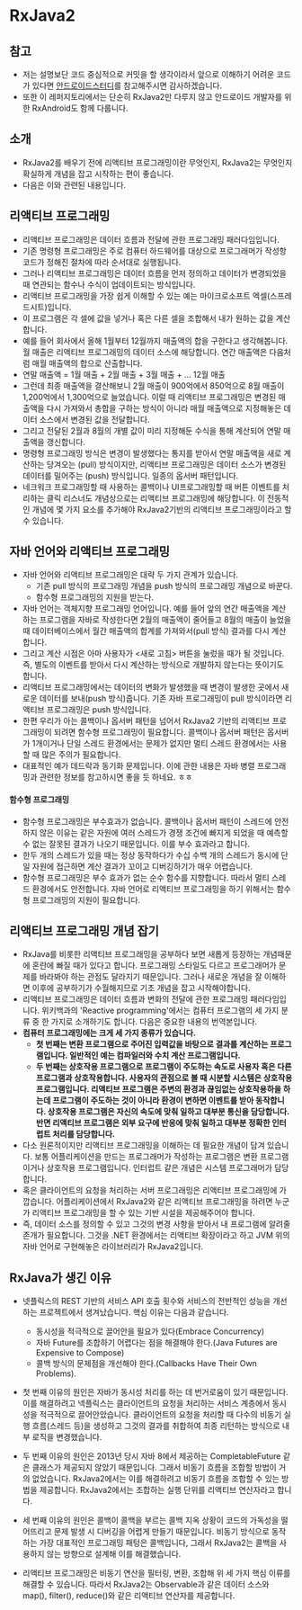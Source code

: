 # RxJava2
## 참고
* 저는 설명보단 코드 중심적으로 커밋을 할 생각이라서 앞으로 이해하기 어려운 코드가 있다면 [안드로이드스터디](https://github.com/taeiim/Android-Study/blob/master/study/week12/RxJava/RxJava.md)를 참고해주시면 감사하겠습니다. 
* 또한 이 레퍼지토리에서는 단순히 RxJava2만 다루지 않고 안드로이드 개발자를 위한 RxAndroid도 함께 다룹니다.

## 소개
* RxJava2를 배우기 전에 리액티브 프로그래밍이란 무엇인지, RxJava2는 무엇인지 확실하게 개념을 잡고 시작하는 편이 좋습니다.
* 다음은 이와 관련된 내용입니다.

## 리액티브 프로그래밍
* 리액티브 프로그래밍은 데이터 흐름과 전달에 관한 프로그래밍 패러다임입니다. 
* 기존 명령형 프로그래밍은 주로 컴퓨터 하드웨어를 대상으로 프로그래머가 작성항 코드가 정해진 절차에 따라 순서대로 실행됩니다.
* 그러나 리액티브 프로그래밍은 데이터 흐름을 먼저 정의하고 데이터가 변경되었을 때 연관되는 함수나 수식이 업데이트되는 방식입니다.
* 리액티브 프로그래밍을 가장 쉽게 이해할 수 있는 예는 마이크로소프트 엑셀(스프레드시트)입니다.
* 이 프로그램은 각 셀에 값을 넣거나 혹은 다른 셀을 조합해서 내가 원하는 값을 계산합니다.
* 예를 들어 회사에서 올해 1월부터 12월까지 매출액의 합을 구한다고 생각해봅니다. 월 매출은 리액티브 프로그래밍의 데이터 소스에 해당합니다. 연간 매출액은 다음처럼 매월 매출액의 합으로 산출합니다.
* 연말 매출액 = 1월 매출 + 2월 매출 + 3월 매출 + ... 12월 매출
* 그런데 최종 매출액을 결산해보니 2월 매출이 900억에서 850억으로 8월 매출이 1,200억에서 1,300억으로 늘었습니다. 이럴 때 리액티브 프로그래밍은 변경된 매출액을 다시 가져와서 총합을 구하는 방식이 아니라 매월 매출액으로 지정해놓은 데이터 소스에서 변경된 값을 전달합니다.
* 그리고 전달된 2월과 8월의 개별 값이 미리 지정해둔 수식을 통해 계산되어 연말 매출액을 갱신합니다.
* 명령형 프로그래밍 방식은 변경이 발생했다는 통지를  받아서  연말 매출액을 새로 계산하는 당겨오는 (pull) 방식이지만, 리액티브 프로그래밍은 데이터 소스가 변경된 데이터를 밀어주는 (push) 방식입니다. 일종의 옵서버 패턴입니다.
* 네크워크 프로그래밍할 때 사용하는 콜백이나 UI프로그래밍할 때 버튼 이벤트를 처리하는 클릭 리스너도 개념상으로는 리액티브 프로그래밍에 해당합니다. 이 전동적인 개념에 몇 가지 요소를 추가해야 RxJava2기반의 리액티브 프로그래밍이라고 할 수 있습니다.

## 자바 언어와 리액티브 프로그래밍
* 자바 언어와 리액티브 프로그래밍은 대략 두 가지 관계가 있습니다.
    * 기존 pull 방식의 프로그래밍 개념을 push 방식의 프로그래밍 개념으로 바꾼다.
    * 함수형 프로그래밍의 지원을 받는다.
* 자바 언어는 객체지향 프로그래밍 언어입니다. 예를 들어 앞의 연간 매출액을 계산하는 프로그램을 자바로 작성한다면 2월의 매출액이 줄어들고 8월의 매출이 늘었을 때 데이터베이스에서 월간 매출액의 합계를 가져와서(pull 방식) 결과를 다시 계산합니다. 
* 그리고 계산 시점은 아마 사용자가 <새로 고침> 버튼을 눌렀을 때가 될 것입니다. 즉, 별도의 이벤트를 받아서 다시 계산하는 방식으로 개발하지 않는다는 뜻이기도 합니다.
*  리액티브 프로그래밍에서는 데이터의 변화가 발생했을 때 변경이 발생한 곳에서 새로운 데이터를 보내(push 방식)줍니다. 기존 자바 프로그래밍이 pull 방식이라면 리액티브 프로그래밍은 push 방식입니다.
* 한편 우리가 아는 콜백이나 옵서버 패턴을 넘어서 RxJava2 기반의 리액티브 프로그래밍이 되려면 함수형 프로그래밍이 필요합니다. 콜백이나 옵서버 패턴은 옵서버가 1개이거나 단일 스레드 환경에서는 문제가 없지만 멀티 스레드 환경에서는 사용할 때 많은 주의가 필요합니다.
* 대표적인 예가 데드락과 동기화 문제입니다. 이에 관한 내용은 자바 병렬 프로그래밍과 관련한 정보를 참고하시면 좋을 듯 하네요. ㅎㅎ

#### 함수형 프로그래밍
* 함수형 프로그래밍은 부수효과가 없습니다. 콜백이나 옵서버 패턴이 스레드에 안전하지 않은 이유는 같은 자원에 여러 스레드가 경쟁 조건에 빠지게 되었을 때 예측할 수 없는 잘못된 결과가 나오기 때문입니다. 이를 부수 효과라고 합니다.
* 한두 개의 스레드가 있을 때는 정상 동작하다가 수십 수백 개의 스레드가 동시에 단일 자원에 접근하면 계산 결과가 꼬이고 디버깅하기가 매우 어렵습니다.
* 함수형 프로그래밍은 부수 효과가 없는 순수 함수를 지향합니다. 따라서 멀티 스레드 환경에서도 안전합니다. 자바 언어로 리액티브 프로그래밍을 하기 위해서는 함수형 프로그래밍의 지원이 필요합니다.

## 리액티브 프로그래밍 개념 잡기
* RxJava를 비롯한 리액티브 프로그래밍을 공부하다 보면 새롭게 등장하는 개념때문에 혼란에 빠질 때가 있다고 합니다. 프로그래밍  스타일도 다르고 프로그래머가 문제를 바라봐야 하는 관점도 달라지기 때문입니다. 그러나 새로운 개념을 잘 이해하면 이후에 공부하기가 수월해지므로 기초 개념을 잡고 시작해야합니다.
* 리액티브 프로그래밍은 데이터 흐름과 변화의 전달에 관한 프로그래밍 패러다임입니다. 위키백과의 'Reactive programming'에서는 컴퓨터 프로그램의 세 가지 분류 중 한 가지로 소개하기도 합니다. 다음은 중요한 내용의 번역본입니다.
* **컴퓨터 프로그래밍에는 크게 세 가지 종류가 있습니다.**
    * **첫 번째는 변환 프로그램으로 주어진 입력값을 바탕으로 결과를 계산하는 프로그램입니다. 일반적인 예는 컴파일러와 수치 계산 프로그램입니다.**
    * **두 번째는 상호작용 프로그램으로 프로그램이 주도하는 속도로 사용자 혹은 다른 프로그램과 상호작용합니다. 사용자의 관점으로 볼 때 시분할 시스템은 상호작용 프로그램입니다. 리액티브 프로그램은 주변의 환경과 끊임없는 상호작용하을 하는데 프로그램이 주도하는 것이 아니라 환경이 변하면 이벤트를 받아 동작합니다. 상호작용 프로그램은 자신의 속도에 맞춰 일하고 대부분 통신을 담당합니다. 반면 리액티브 프로그램은 외부 요구에 반응에 맞춰 일하고 대부분 정확한 인터럽트 처리를 담당합니다.**
* 다소 원론적이지만 리액티브 프로그래밍을 이해하는 데 필요한 개념이 담겨 있습니다. 보통 어플리케이션을 만드는 프로그래머가 작성하는 프로그램은 변환 프로그램이거나 상호작용 프로그램입니다. 인터럽트 같은 개념은 시스템 프로그래머가 담당합니다.
* 혹은 클라이언트의 요청을 처리하는 서버 프로그래밍은 리액티브 프로그래밍에 가깝습니다. 어플리케이션에서 RxJava2와 같은 리액티브 프로그래밍을 하려면 누군가 리액티브 프로그래밍을 할 수 있는 기반 시설을 제공해주어야 합니다.
* 즉, 데이터 소스를 정의할 수 있고 그것의 변경 사항을 받아서 내 프로그램에 알려줄 존개가 필요합니다. 그것을 .NET 환경에서는 리액티브 확장이라고 하고 JVM 위의 자바 언어로 구현해놓은 라이브러리가 RxJava2입니다. 

## RxJava가 생긴 이유
* 넷플릭스의 REST 기반의 서비스 API 호출 횟수와 서비스의 전반적인 성능을 개선하는 프로젝트에서 생겨났습니다. 핵심 이유는 다음과 같습니다.
    * 동시성을 적극적으로 끌어안을 필요가 있다(Embrace Concurrency)
    * 자바 Future를 조합하기 어렵다는 점을 해결해야 한다.(Java Futures are Expensive to Compose)
    * 콜백 방식의 문제점을 개선해야 한다.(Callbacks Have Their Own Problems).

* 첫 번째 이유의 원인은 자바가 동시성 처리를 하는 데 번거로움이 있기 때문입니다. 이를 해결하려고 넥플릭스는 클라이언트의 요청을 처리하는 서비스 계층에서 동시성을 적극적으로 끌어안았습니다. 클라이언트의 요청을 처리할 때 다수의 비동기 실행 흐름(스레드 등)을 생성하고 그것의 결과를 취합하여 최종 리턴하는 방식으로 내부 로직을 변경했습니다.
* 두 번째 이유의 원인은 2013년 당시 자바 8에서 제공하는 CompletableFuture 같은 클래스가 제공되지 않았기 때문입니다. 그래서 비동기 흐름을 조합할 방법이 거의 없었습니다. RxJava2에서는 이를 해결하려고 비동기 흐름을 조합할 수 있는 방법을 제공합니다. RxJava2에서는 조합하는 실행 단위를 리액티브 연산자라고 합니다.
* 세 번째 이유의 원인은 콜백이 콜백을 부르는 콜백 지옥 상황이 코드의 가독성을 떨어뜨리고 문제 발생 시 디버깅을 어렵게 만들기 때문입니다. 비동기 방식으로 동작하는 가장 대표적인 프로그래밍 패텅은 콜백입니다, 그래서 RxJava2는 콜백을 사용하지 않는 방향으로 설계해 이를 해결했습니다.
* 리액티브 프로그래밍은 비동기 연산을 필터링, 변환, 조합해 위 세 가지 핵심 이류를 해결할 수 있습니다. 따라서 RxJava2는 Observable과 같은 데이터 소스와 map(), filter(), reduce()와 같은 리액티브 연산자를 제공합니다.